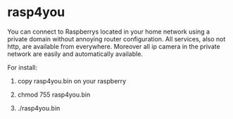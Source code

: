 # rasp4you
You can connect to Raspberrys located in your home network using a private domain without annoying router configuration.
All services, also not http, are available from everywhere. Moreover all ip camera in the private network are easily and automatically available.

For install:

1) copy rasp4you.bin on your raspberry

2) chmod 755 rasp4you.bin

3) ./rasp4you.bin
